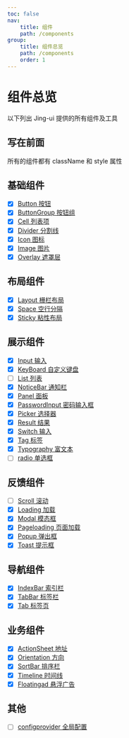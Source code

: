 ```yaml
---
toc: false
nav:
    title: 组件
    path: /components
group:
    title: 组件总览
    path: /components
    order: 1
---
```


# 组件总览

以下列出 Jing-ui 提供的所有组件及工具

## 写在前面

所有的组件都有 className 和 style 属性

## 基础组件

-   [x] [Button 按钮](./components/base/button)
-   [x] [ButtonGroup 按钮组](./components/base/button-group)
-   [x] [Cell 列表项](./components/base/cell)
-   [x] [Divider 分割线](./components/base/divider)
-   [x] [Icon 图标](./components/base/icon)
-   [x] [Image 图片](./components/base/image)
-   [x] [Overlay 遮罩层](./components/base/overlay)

## 布局组件

-   [x] [Layout 栅栏布局](./components/layout)
-   [x] [Space 空行分隔](./components/layout/space)
-   [x] [Sticky 粘性布局](./components/layout/sticky)

## 展示组件

-   [x] [Input 输入](./components/data/input)
-   [x] [KeyBoard 自定义键盘](./components/data/key-board)
-   [ ] [List 列表](./components/data/list)
-   [x] [NoticeBar 通知栏](./components/data/notice-bar)
-   [x] [Panel 面板](./components/data/panel)
-   [x] [PasswordInput 密码输入框](./components/data/password-input)
-   [x] [Picker 选择器](./components/data/picker)
-   [x] [Result 结果](./components/data/result)
-   [x] [Switch 输入](./components/data/switch)
-   [x] [Tag 标签](./components/data/tag)
-   [x] [Typography 富文本](./components/data/typography)
-   [ ] [radio 单选框](./components/data/Radio)

## 反馈组件

-   [ ] [Scroll 滚动](./components/feedback/scroll)
-   [x] [Loading 加载](./components/feedback/loading)
-   [x] [Modal 模态框](./components/feedback/modal)
-   [x] [Pageloading 页面加载](./components/feedback/page-loading)
-   [x] [Popup 弹出框](./components/feedback/popup)
-   [x] [Toast 提示框](./components/feedback/toast)

## 导航组件

-   [x] [IndexBar 索引栏](./components/navigation/index-bar)
-   [x] [TabBar 标签栏](./components/navigation/tabbar)
-   [x] [Tab 标签页](./components/navigation/tab)

## 业务组件

-   [x] [ActionSheet 地址](./components/work/ActionSheet)
-   [x] [Orientation 方向](./components/work/orientation)
-   [x] [SortBar 排序栏](./components/work/sort-bar)
-   [x] [Timeline 时间线](./components/work/timeline)
-   [x] [Floatingad 悬浮广告](./components/work/floatingad)

## 其他

-   [ ] [configprovider 全局配置](./components/config/config-provider)
